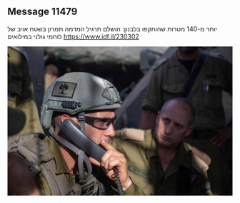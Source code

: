 ## Message 11479

יותר מ-140 מטרות שהותקפו בלבנון:
הושלם תרגיל המדמה תמרון בשטח אויב של לוחמי גולני במילואים
https://www.idf.il/230302

![Photo](11479/11479_photo.jpg)
